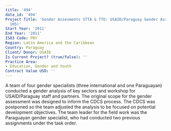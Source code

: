 ```yaml
---
title: '494'
data_id: '494'
Project Title: 'Gender Assesments STTA & TTO: USAID/Paraguay Gender Assessment (TDY
  105)'
Start Year: '2011'
End Year: '2011'
ISO3 Code: PRY
Region: Latin America and the Caribbean
Country: Paraguay
Client/ Donor: USAID
Is Current Project? (true/false): ''
Practice Area:
- Education, Gender and Youth
Contract Value USD: ''
---
```


A team of four gender specialists (three international and one Paraguayan) conducted a gender analysis of key sectors and workshop for USAID/Paraguay staff and partners. The original scope for the gender assessment was designed to inform the CDCS process. The CDCS was postponed so the team adjusted the analysis to be focused on potential development objectives. The team leader for the field work was the Paraguayan gender specialist, who had conducted two previous assignments under the task order.